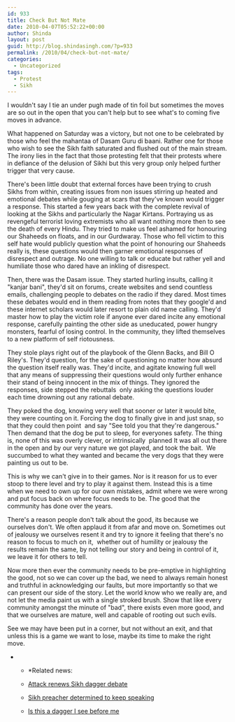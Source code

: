 ```yaml
---
id: 933
title: Check But Not Mate
date: 2010-04-07T05:52:22+00:00
author: Shinda
layout: post
guid: http://blog.shindasingh.com/?p=933
permalink: /2010/04/check-but-not-mate/
categories:
  - Uncategorized
tags:
  - Protest
  - Sikh
---
```

I wouldn't say I tie an under pugh made of tin foil but sometimes the moves are so out in the open that you can't help but to see what's to coming five moves in advance.

What happened on Saturday was a victory, but not one to be celebrated by those who feel the mahantaa of Dasam Guru di baani. Rather one for those who wish to see the Sikh faith saturated and flushed out of the main stream. The irony lies in the fact that those protesting felt that their protests where in defiance of the delusion of Sikhi but this very group only helped further trigger that very cause.

There's been little doubt that external forces have been trying to crush Sikhs from within, creating issues from non issues stirring up heated and emotional debates while gouging at scars that they've known would trigger a response. This started a few years back with the complete revival of looking at the Sikhs and particularly the Nagar Kirtans. Portraying us as revengeful terrorist loving extremists who all want nothing more then to see the death of every Hindu. They tried to make us feel ashamed for honouring our Shaheeds on floats, and in our Gurdwaray. Those who fell victim to this self hate would publicly question what the point of honouring our Shaheeds really is, these questions would then garner emotional responses of disrespect and outrage. No one willing to talk or educate but rather yell and humiliate those who dared have an inkling of disrespect.

Then, there was the Dasam issue. They started hurling insults, calling it "kanjar bani", they'd sit on forums, create websites and send countless emails, challenging people to debates on the radio if they dared. Most times these debates would end in them reading from notes that they google'd and these internet scholars would later resort to plain old name calling. They'd master how to play the victim role if anyone ever dared incite any emotional response, carefully painting the other side as uneducated, power hungry monsters, fearful of losing control. In the community, they lifted themselves to a new platform of self riotousness.

They stole plays right out of the playbook of the Glenn Backs, and Bill O Riley's. They'd question, for the sake of questioning no matter how absurd the question itself really was. They'd incite, and agitate knowing full well that any means of suppressing their questions would only further enhance their stand of being innocent in the mix of things. They ignored the responses, side stepped the rebuttals  only asking the questions louder each time drowning out any rational debate.

They poked the dog, knowing very well that sooner or later it would bite, they were counting on it. Forcing the dog to finally give in and just snap, so that they could then point  and say "See told you that they're dangerous." Then demand that the dog be put to sleep, for everyones safety. The thing is, none of this was overly clever, or intrinsically  planned It was all out there in the open and by our very nature we got played, and took the bait.  We succumbed to what they wanted and became the very dogs that they were painting us out to be.

This is why we can't give in to their games. Nor is it reason for us to ever stoop to there level and try to play it against them. Instead this is a time when we need to own up for our own mistakes, admit where we were wrong and put focus back on where focus needs to be. The good that the community has done over the years.

There's a reason people don't talk about the good, its because we ourselves don't. We often applaud it from afar and move on. Sometimes out of jealousy we ourselves resent it and try to ignore it feeling that there's no reason to focus to much on it,  whether out of humility or jealousy the results remain the same, by not telling our story and being in control of it, we leave it for others to tell.

Now more then ever the community needs to be pre-emptive in highlighting the good, not so we can cover up the bad, we need to always remain honest and truthful in acknowledging our faults, but more importantly so that we can present our side of the story. Let the world know who we really are, and not let the media paint us with a single stroked brush. Show that like every community amongst the minute of "bad", there exists even more good, and that we ourselves are mature, well and capable of rooting out such evils.

See we may have been put in a corner, but not without an exit, and that unless this is a game we want to lose, maybe its time to make the right move.

* * *Related news:</p> 

  * [Attack renews Sikh dagger debate](http://www.thestar.com/news/gta/crime/article/791293--attack-renews-sikh-dagger-debate)
  * [Sikh preacher determined to keep speaking](http://www.thestar.com/news/gta/article/790634--sikh-preacher-determined-to-keep-speaking)
  * [Is this a dagger I see before me](http://www.thestar.com/news/gta/crime/article/791380--dimanno-is-this-a-dagger-i-see-before-me)